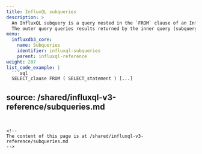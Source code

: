 ```yaml
---
title: InfluxQL subqueries
description: >
  An InfluxQL subquery is a query nested in the `FROM` clause of an InfluxQL query.
  The outer query queries results returned by the inner query (subquery).
menu:
  influxdb3_core:
    name: Subqueries
    identifier: influxql-subqueries
    parent: influxql-reference
weight: 207
list_code_example: |
  ```sql
  SELECT_clause FROM ( SELECT_statement ) [...]
  ```

source: /shared/influxql-v3-reference/subqueries.md
---
```


<!-- 
The content of this page is at /shared/influxql-v3-reference/subqueries.md
-->

